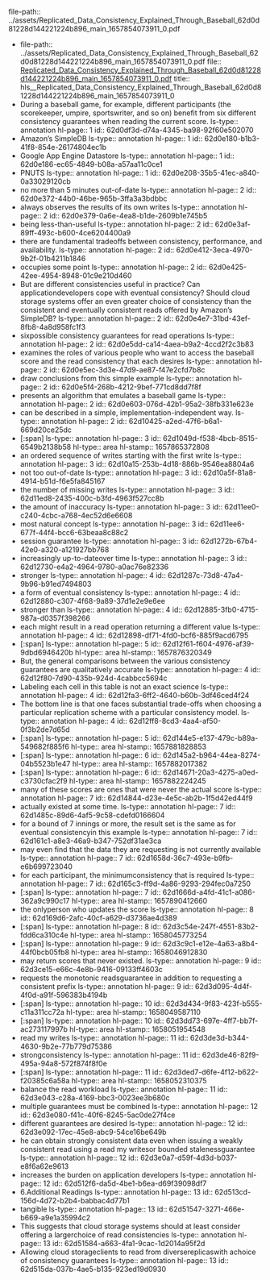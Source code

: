 file-path:: ../assets/Replicated_Data_Consistency_Explained_Through_Baseball_62d0d81228d144221224b896_main_1657854073911_0.pdf

- file-path:: ../assets/Replicated_Data_Consistency_Explained_Through_Baseball_62d0d81228d144221224b896_main_1657854073911_0.pdf
  file:: [Replicated_Data_Consistency_Explained_Through_Baseball_62d0d81228d144221224b896_main_1657854073911_0.pdf](../assets/Replicated_Data_Consistency_Explained_Through_Baseball_62d0d81228d144221224b896_main_1657854073911_0.pdf)
  title:: hls__Replicated_Data_Consistency_Explained_Through_Baseball_62d0d81228d144221224b896_main_1657854073911_0
- During a baseball game, for example, different participants (the scorekeeper, umpire, sportswriter, and so on) benefit from six different consistency guarantees when reading the current score.
  ls-type:: annotation
  hl-page:: 1
  id:: 62d0df3d-d74a-4345-ba98-92f60e502070
- Amazon’s SimpleDB
  ls-type:: annotation
  hl-page:: 1
  id:: 62d0e180-b1b3-41f8-854e-26174804ec1b
- Google App Engine Datastore
  ls-type:: annotation
  hl-page:: 1
  id:: 62d0e186-ec65-4849-b08a-a57aa11c0ce1
- PNUTS
  ls-type:: annotation
  hl-page:: 1
  id:: 62d0e208-35b5-41ec-a840-0a33029120cb
- no more than 5 minutes out-of-date
  ls-type:: annotation
  hl-page:: 2
  id:: 62d0e372-44b0-46be-965b-3ffa3a3bdbbc
- always observes the results of its own writes
  ls-type:: annotation
  hl-page:: 2
  id:: 62d0e379-0a6e-4ea8-b1de-2609b1e745b5
- being less-than-useful
  ls-type:: annotation
  hl-page:: 2
  id:: 62d0e3af-89ff-493c-b600-4ce6204400a9
- there are fundamental tradeoffs between consistency, performance, and availability.
  ls-type:: annotation
  hl-page:: 2
  id:: 62d0e412-3eca-4970-9b2f-01b4211b1846
- occupies some point
  ls-type:: annotation
  hl-page:: 2
  id:: 62d0e425-42ee-4954-8948-01c9e210d460
- But are different consistencies useful in practice?  Can applicationdevelopers cope with eventual consistency?  Should cloud storage systems offer an even greater choice of consistency than the consistent and eventually consistent reads offered by Amazon’s SimpleDB?
  ls-type:: annotation
  hl-page:: 2
  id:: 62d0e4e7-31bd-43ef-8fb8-4a8d958fc1f3
- sixpossible consistency guarantees for read operations
  ls-type:: annotation
  hl-page:: 2
  id:: 62d0e5dd-ca14-4aea-b9a2-4ccd2f2c3b83
- examines the roles of various people who want to access the baseball score and the read consistency that each desires
  ls-type:: annotation
  hl-page:: 2
  id:: 62d0e5ec-3d3e-47d9-ae87-f47e2cfd7b8c
- draw conclusions from this simple example
  ls-type:: annotation
  hl-page:: 2
  id:: 62d0e5f4-268b-4212-9bef-771cd8dd7f8f
- presents an algorithm that emulates a baseball game
  ls-type:: annotation
  hl-page:: 2
  id:: 62d0e603-076d-42b1-95a2-38fb331e623e
- can be described in a simple, implementation-independent way.
  ls-type:: annotation
  hl-page:: 2
  id:: 62d10425-a2ed-47f6-b6a1-669d20ce25dc
- [:span]
  ls-type:: annotation
  hl-page:: 3
  id:: 62d1049d-f538-4bcb-8515-6549b2138b58
  hl-type:: area
  hl-stamp:: 1657865372808
- an ordered sequence of writes starting with the first write
  ls-type:: annotation
  hl-page:: 3
  id:: 62d10a15-253b-4d18-886b-9546ea8804a6
- not too out-of-date
  ls-type:: annotation
  hl-page:: 3
  id:: 62d10a5f-81a8-4914-b51d-f6e5fa845167
- the number of missing writes
  ls-type:: annotation
  hl-page:: 3
  id:: 62d11ed8-2435-400c-b3fd-4963f527cc8b
- the amount of inaccuracy
  ls-type:: annotation
  hl-page:: 3
  id:: 62d11ee0-c240-4cbc-a768-4ec52d6e6608
- most natural concept
  ls-type:: annotation
  hl-page:: 3
  id:: 62d11ee6-677f-44f4-bcc6-63beaa8c88c2
- session guarantee
  ls-type:: annotation
  hl-page:: 3
  id:: 62d1272b-67b4-42e0-a320-a121927bb768
- increasingly up-to-dateover time
  ls-type:: annotation
  hl-page:: 3
  id:: 62d12730-e4a2-4964-9780-a0ac76e82336
- stronger
  ls-type:: annotation
  hl-page:: 4
  id:: 62d1287c-73d8-47a4-9b96-b91ed7494803
- a form of eventual consistency
  ls-type:: annotation
  hl-page:: 4
  id:: 62d12880-c307-4f68-9a89-37d1e2e9e6ee
- stronger than
  ls-type:: annotation
  hl-page:: 4
  id:: 62d12885-3fb0-4715-987a-d0357f398266
- each might result in a read operation returning a different value
  ls-type:: annotation
  hl-page:: 4
  id:: 62d12898-df71-4fd0-bcf6-885f9acd6795
- [:span]
  ls-type:: annotation
  hl-page:: 5
  id:: 62d12f61-f604-4976-af39-9dbd6946420b
  hl-type:: area
  hl-stamp:: 1657876320349
- But, the general comparisons between the various consistency guarantees are qualitatively accurate
  ls-type:: annotation
  hl-page:: 4
  id:: 62d12f80-7d90-435b-924d-4cabbcc5694c
- Labeling each cell in this table is not an exact science
  ls-type:: annotation
  hl-page:: 4
  id:: 62d12fa3-6ff2-4640-b60b-3df46ced4f24
- The bottom line is that one faces substantial trade-offs when choosing a particular replication scheme with a particular consistency model.
  ls-type:: annotation
  hl-page:: 4
  id:: 62d12ff8-8cd3-4aa4-af50-0f3b2de7d65d
- [:span]
  ls-type:: annotation
  hl-page:: 5
  id:: 62d144e5-e137-479c-b89a-549682f885f6
  hl-type:: area
  hl-stamp:: 1657881828853
- [:span]
  ls-type:: annotation
  hl-page:: 6
  id:: 62d145a2-b964-44ea-8274-04b5523b1e47
  hl-type:: area
  hl-stamp:: 1657882017382
- [:span]
  ls-type:: annotation
  hl-page:: 6
  id:: 62d14671-20a3-4275-a0ed-c3730cfac2f9
  hl-type:: area
  hl-stamp:: 1657882224245
- many of these scores are ones that were never the actual score
  ls-type:: annotation
  hl-page:: 7
  id:: 62d14844-d23e-4e5c-ab2b-1f5d42ed44f9
- actually existed at some time.
  ls-type:: annotation
  hl-page:: 7
  id:: 62d1485c-89d6-4af5-9c58-cdefd0166604
- for a bound of 7 innings or more, the result set is the same as for eventual consistencyin this example
  ls-type:: annotation
  hl-page:: 7
  id:: 62d161c1-a8e3-46a9-b347-752df31ae3ca
- may even find that the data they are requesting is not currently available
  ls-type:: annotation
  hl-page:: 7
  id:: 62d1658d-36c7-493e-b9fb-e6b699723040
- for each participant, the minimumconsistency that is required
  ls-type:: annotation
  hl-page:: 7
  id:: 62d165c3-ff9d-4a86-9293-294fec0a7250
- [:span]
  ls-type:: annotation
  hl-page:: 7
  id:: 62d1666d-a4fd-41c1-a086-362a9c990c17
  hl-type:: area
  hl-stamp:: 1657890412660
- the onlyperson who updates the score
  ls-type:: annotation
  hl-page:: 8
  id:: 62d169d6-2afc-40cf-a629-d3736ae4d389
- [:span]
  ls-type:: annotation
  hl-page:: 8
  id:: 62d3c54e-247f-4551-83b2-fdd6ca310c4e
  hl-type:: area
  hl-stamp:: 1658045773254
- [:span]
  ls-type:: annotation
  hl-page:: 9
  id:: 62d3c9c1-e12e-4a63-a8b4-44f0bcb05fb8
  hl-type:: area
  hl-stamp:: 1658046912830
- may return scores that never existed.
  ls-type:: annotation
  hl-page:: 9
  id:: 62d3ce15-e66c-4e8b-9416-09133ff4603c
- requests the monotonic readsguarantee in addition to requesting a consistent prefix
  ls-type:: annotation
  hl-page:: 9
  id:: 62d3d095-4d4f-4f0d-a91f-596383b4194b
- [:span]
  ls-type:: annotation
  hl-page:: 10
  id:: 62d3d434-9f83-423f-b555-c11a311cc72a
  hl-type:: area
  hl-stamp:: 1658049587110
- [:span]
  ls-type:: annotation
  hl-page:: 10
  id:: 62d3dd73-697e-4ff7-bb7f-ac273117997b
  hl-type:: area
  hl-stamp:: 1658051954548
- read my writes
  ls-type:: annotation
  hl-page:: 11
  id:: 62d3de3d-b344-4630-9b2e-77b779d75386
- strongconsistency
  ls-type:: annotation
  hl-page:: 11
  id:: 62d3de46-82f9-495a-94a8-572f874f8f0e
- [:span]
  ls-type:: annotation
  hl-page:: 11
  id:: 62d3ded7-d6fe-4f12-b622-f20385c6a58a
  hl-type:: area
  hl-stamp:: 1658052310375
- balance the read workload
  ls-type:: annotation
  hl-page:: 11
  id:: 62d3e043-c28a-4169-bbc3-0023ee3b680c
- multiple guarantees must be combined
  ls-type:: annotation
  hl-page:: 12
  id:: 62d3e080-f41c-40f6-8245-5ac0de27f4ce
- different guarantees are desired
  ls-type:: annotation
  hl-page:: 12
  id:: 62d3e092-17ec-45e8-abc9-54ce16be649b
- he can obtain strongly consistent data even when issuing a weakly consistent read using a read my writesor bounded stalenessguarantee
  ls-type:: annotation
  hl-page:: 12
  id:: 62d3e0a7-d59f-4d3d-b037-e8f6a62e9613
- increases the burden on application developers
  ls-type:: annotation
  hl-page:: 12
  id:: 62d512f6-da5d-4be1-b6ea-d69f39098df7
- 6.Additional Readings
  ls-type:: annotation
  hl-page:: 13
  id:: 62d513cd-156d-4d72-b2b4-babbac4d77b1
- tangible
  ls-type:: annotation
  hl-page:: 13
  id:: 62d51547-3271-466e-b669-a9e1a35994c2
- This suggests that cloud storage systems should at least consider offering a largerchoice of read consistencies
  ls-type:: annotation
  hl-page:: 13
  id:: 62d51584-a663-4fa1-9cac-1d2014a95f2d
- Allowing cloud storageclients to read from diversereplicaswith achoice of consistency guarantees
  ls-type:: annotation
  hl-page:: 13
  id:: 62d515da-037b-4ae5-b135-923ed19d0930
